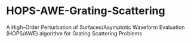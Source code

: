 # HOPS-AWE-Grating-Scattering
A High–Order Perturbation of Surfaces/Asymptotic Waveform Evaluation (HOPS/AWE) algorithm for Grating Scattering Problems
